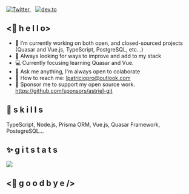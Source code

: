 
<p>
  <a href="https://twitter.com/Mayur06322144">
    <img src="https://img.shields.io/twitter/follow/Mayur06322144?label=Follow%20%40Mayur06322144&style=social" alt="Twitter">
  </a>&ensp;
  <a href="https://dev.to/mayur091193">
    <img src="https://img.shields.io/badge/dev.to-Follow-lightgrey?style=social&logo=dev.to" alt="dev.to">
  </a>
</p>

## <🌴 h e l l o>
- 🤖 I’m currently working on both open, and closed-sourced projects (Quasar and Vue.js, TypeScript, PostgreSQL, etc...)
- 🌱 Always looking for ways to improve and add to my stack
- 💻  Currently focusing learning Quasar and Vue.
- 🐸 Ask me anything, I'm always open to colaborate
- 📨 How to reach me: lpatriciopro@outlook.com
- 💖 Sponsor me to support my open source work. https://github.com/sponsors/astriel-git

## 💎 s k i l l s 
TypeScript, Node.js, Prisma ORM, Vue.js, Quasar Framework, PostegreSQL...

## ✨ g i t s t a t s
<img src="https://github-readme-stats.vercel.app/api/top-langs/?username=astriel-git&layout=compact" />


## <🌴 g o o d b y e />


<!---
astriel-git/astriel-git is a ✨ special ✨ repository because its `README.md` (this file) appears on your GitHub profile.
You can click the Preview link to take a look at your changes.
--->
